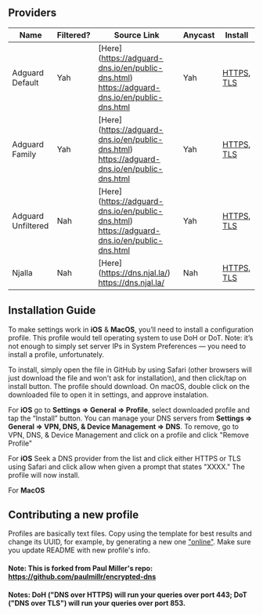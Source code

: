 ## Providers

| Name               | Filtered? | Source Link                                                                                  | Anycast | Install                                        |
| ------------------ | --------- | -------------------------------------------------------------------------------------------- | ------- | ---------------------------------------------- |
| Adguard Default    | Yah       | [Here] (https://adguard-dns.io/en/public-dns.html) https://adguard-dns.io/en/public-dns.html | Yah     | [HTTPS](HTTPS-LINK-HERE), [TLS](TLS-LINK-HERE) |
| Adguard Family     | Yah       | [Here] (https://adguard-dns.io/en/public-dns.html) https://adguard-dns.io/en/public-dns.html | Yah     | [HTTPS](HTTPS-LINK-HERE), [TLS](TLS-LINK-HERE) |
| Adguard Unfiltered | Nah       | [Here] (https://adguard-dns.io/en/public-dns.html) https://adguard-dns.io/en/public-dns.html | Yah     | [HTTPS](HTTPS-LINK-HERE), [TLS](TLS-LINK-HERE) |
| Njalla             | Nah       | [Here] (https://dns.njal.la/) https://dns.njal.la/                                           | Nah     | [HTTPS](HTTPS-LINK-HERE), [TLS](TLS-LINK-HERE) |

## Installation Guide

To make settings work in **iOS** & **MacOS**, you’ll need to install a configuration profile. This profile would tell operating system to use DoH or DoT. Note: it’s not enough to simply set server IPs in System Preferences — you need to install a profile, unfortunately.

To install, simply open the file in GitHub by using Safari (other browsers will just download the file and won't ask for installation), and then click/tap on install button. The profile should download. On macOS, double click on the downloaded file to open it in settings, and approve instalation.

For **iOS** go to **Settings => General => Profile**, select downloaded profile and tap the “Install” button. You can manage your DNS servers from **Settings => General => VPN, DNS, & Device Management => DNS**. To remove, go to VPN, DNS, & Device Management and click on a profile and click "Remove Profile"

For **iOS**
Seek a DNS provider from the list and click either HTTPS or TLS using Safari and click allow when given a prompt that states "XXXX." The profile will now install.

For **MacOS**

## Contributing a new profile

Profiles are basically text files. Copy using the template for best results and change its UUID, for example, by generating a new one ["online"](https://www.uuidgenerator.net/). Make sure you update README with new profile's info.

#### Note: This is forked from Paul Miller's repo: https://github.com/paulmillr/encrypted-dns

#### Notes: DoH ("DNS over HTTPS) will run your queries over port 443; DoT ("DNS over TLS") will run your queries over port 853.

